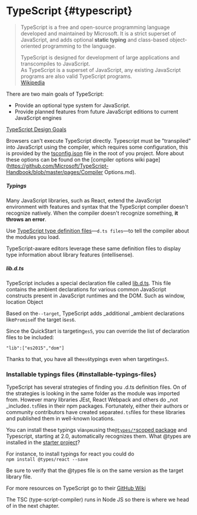 # TypeScript {#typescript}

> TypeScript is a free and open-source programming language developed and maintained by Microsoft. It is a strict superset of JavaScript, and adds optional **static typing** and class-based object-oriented programming to the language.
>
> TypeScript is designed for development of large applications and transcompiles to JavaScript.  
> As TypeScript is a superset of JavaScript, any existing JavaScript programs are also valid TypeScript programs.  
> [Wikipedia](https://www.gitbook.com/book/psvensso/react/edit#)

There are two main goals of TypeScript:

* Provide an optional type system for JavaScript.
* Provide planned features from future JavaScript editions to current JavaScript engines

[TypeScript Design Goals](https://github.com/Microsoft/TypeScript/wiki/TypeScript-Design-Goals#non-goals)

Browsers can't execute TypeScript directly. Typescript must be "transpiled" into JavaScript using the compiler, which requires some configuration, this is provided by the [tsconfig.json](https://raw.githubusercontent.com/Psvensso/react-starter/master/tsconfig.json) file in the root of you project. More about these options can be found on the [compiler options wiki page](https://github.com/Microsoft/TypeScript-Handbook/blob/master/pages/Compiler Options.md).

##### Typings

Many JavaScript libraries, such as React, extend the JavaScript environment with features and syntax that the TypeScript compiler doesn't recognize natively. When the compiler doesn't recognize something, **it throws an error**.

Use [TypeScript type definition files](https://www.typescriptlang.org/docs/handbook/writing-declaration-files.html)—`d.ts files`—to tell the compiler about the modules you load.

TypeScript-aware editors leverage these same definition files to display type information about library features \(intellisense\).

##### lib.d.ts

TypeScript includes a special declaration file called [lib.d.ts](https://github.com/Microsoft/TypeScript/blob/master/lib/lib.d.ts). This file contains the ambient declarations for various common JavaScript constructs present in JavaScript runtimes and the DOM. Such as window, location Object

Based on the`--target`, TypeScript adds \_additional \_ambient declarations like`Promise`if the target is`es6`.

Since the QuickStart is targeting`es5`, you can override the list of declaration files to be included:

```
"lib":["es2015","dom"]
```

Thanks to that, you have all the`es6`typings even when targeting`es5`.

### Installable typings files {#installable-typings-files}

TypeScript has several strategies of finding you .d.ts definition files. On of the strategies is looking in the same folder as the module was imported from. However many libraries JEst, React Webpack and others do \_not \_include`d.ts`files in their npm packages. Fortunately, either their authors or community contributors have created separate`d.ts`files for these libraries and published them in well-known locations.

You can install these typings via`npm`using the[`@types/*`scoped package](http://www.typescriptlang.org/docs/handbook/declaration-files/consumption.html) and Typescript, starting at 2.0, automatically recognizes them. What @types are installed in the [starter project](https://github.com/Psvensso/react-starter)?

For instance, to install typings for react you could do  
`npm install @types/react --save`

Be sure to verify that the @types file is on the same version as the target library file.

  
For more resources on TypeScript go to their [GitHub Wiki](https://github.com/Microsoft/TypeScript/wiki)  


The TSC \(type-script-compiler\) runs in Node JS so there is where we head of in the next chapter.

